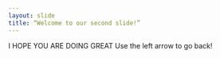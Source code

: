 ```yaml
---
layout: slide
title: “Welcome to our second slide!”
---
```

I HOPE YOU ARE DOING GREAT
Use the left arrow to go back!
